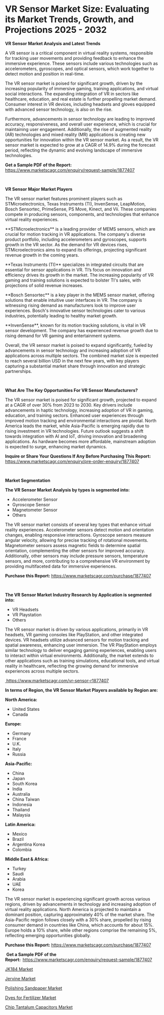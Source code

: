 <p><h1>VR Sensor Market Size: Evaluating its Market Trends, Growth, and Projections 2025 - 2032</h1></p><p><strong>VR Sensor Market Analysis and Latest Trends</strong></p>
<p><p>A VR sensor is a critical component in virtual reality systems, responsible for tracking user movements and providing feedback to enhance the immersive experience. These sensors include various technologies such as accelerometers, gyroscopes, and optical sensors, which work together to detect motion and position in real-time.</p><p>The VR sensor market is poised for significant growth, driven by the increasing popularity of immersive gaming, training applications, and virtual social interactions. The expanding integration of VR in sectors like healthcare, education, and real estate is further propelling market demand. Consumer interest in VR devices, including headsets and gloves equipped with advanced sensor technology, is also on the rise.</p><p>Furthermore, advancements in sensor technology are leading to improved accuracy, responsiveness, and overall user experience, which is crucial for maintaining user engagement. Additionally, the rise of augmented reality (AR) technologies and mixed reality (MR) applications is creating new opportunities for innovation within the VR sensor market. As a result, the VR sensor market is expected to grow at a CAGR of 14.9% during the forecast period, reflecting the dynamic and evolving landscape of immersive technologies.</p></p>
<p><strong>Get a Sample PDF of the Report:&nbsp;</strong> <a href="https://www.marketscagr.com/enquiry/request-sample/1877407?utm_campaign=2378&utm_medium=2&utm_source=Github&utm_content=ia&utm_term=11022025&utm_id=vr-sensor">https://www.marketscagr.com/enquiry/request-sample/1877407</a></p>
<p>&nbsp;</p>
<p><strong>VR Sensor Major Market Players</strong></p>
<p><p>The VR sensor market features prominent players such as STMicroelectronics, Texas Instruments (TI), InvenSense, LeapMotion, Bosch Sensortec, PrimeSense, PS Move, Kinect, and Vii. These companies compete in producing sensors, components, and technologies that enhance virtual reality experiences.</p><p>**STMicroelectronics** is a leading provider of MEMS sensors, which are crucial for motion tracking in VR applications. The company's diverse product portfolio, including accelerometers and gyroscopes, supports growth in the VR sector. As the demand for VR devices rises, STMicroelectronics aims to expand its offerings, projecting significant revenue growth in the coming years.</p><p>**Texas Instruments (TI)** specializes in integrated circuits that are essential for sensor applications in VR. TI’s focus on innovation and efficiency drives its growth in the market. The increasing popularity of VR gaming and training solutions is expected to bolster TI's sales, with projections of solid revenue increases.</p><p>**Bosch Sensortec** is a key player in the MEMS sensor market, offering solutions that enable intuitive user interfaces in VR. The company is witnessing rising demand as manufacturers look to improve user experiences. Bosch's innovative sensor technologies cater to various industries, potentially leading to healthy market growth.</p><p>**InvenSense**, known for its motion tracking solutions, is vital in VR sensor development. The company has experienced revenue growth due to rising demand for VR gaming and entertainment systems.</p><p>Overall, the VR sensor market is poised to expand significantly, fueled by advancements in sensor technology and increasing adoption of VR applications across multiple sectors. The combined market size is expected to reach several billion USD in the next few years, with key players capturing a substantial market share through innovation and strategic partnerships.</p></p>
<p>&nbsp;</p>
<p><strong>What Are The Key Opportunities For VR Sensor Manufacturers?</strong></p>
<p><p>The VR sensor market is poised for significant growth, projected to expand at a CAGR of over 30% from 2023 to 2030. Key drivers include advancements in haptic technology, increasing adoption of VR in gaming, education, and training sectors. Enhanced user experiences through improved motion tracking and environmental interactions are pivotal. North America leads the market, while Asia-Pacific is emerging rapidly due to rising investment in VR technologies. Future outlook suggests a shift towards integration with AI and IoT, driving innovation and broadening applications. As hardware becomes more affordable, mainstream adoption is expected to surge, enhancing market dynamics.</p></p>
<p><strong>Inquire or Share Your Questions If Any Before Purchasing This Report:</strong> <a href="https://www.marketscagr.com/enquiry/pre-order-enquiry/1877407?utm_campaign=2378&utm_medium=2&utm_source=Github&utm_content=ia&utm_term=11022025&utm_id=vr-sensor">https://www.marketscagr.com/enquiry/pre-order-enquiry/1877407</a></p>
<p>&nbsp;</p>
<p><strong>Market Segmentation</strong></p>
<p><strong>The VR Sensor Market Analysis by types is segmented into:</strong></p>
<p><ul><li>Accelerometer Sensor</li><li>Gyroscope Sensor</li><li>Magnetometer Sensor</li><li>Others</li></ul></p>
<p><p>The VR sensor market consists of several key types that enhance virtual reality experiences. Accelerometer sensors detect motion and orientation changes, enabling responsive interactions. Gyroscope sensors measure angular velocity, allowing for precise tracking of rotational movements. Magnetometer sensors assess magnetic fields to determine spatial orientation, complementing the other sensors for improved accuracy. Additionally, other sensors may include pressure sensors, temperature sensors, and more, contributing to a comprehensive VR environment by providing multifaceted data for immersive experiences.</p></p>
<p><strong>Purchase this Report:&nbsp;</strong><a href="https://www.marketscagr.com/purchase/1877407?utm_campaign=2378&utm_medium=2&utm_source=Github&utm_content=ia&utm_term=11022025&utm_id=vr-sensor">https://www.marketscagr.com/purchase/1877407</a></p>
<p>&nbsp;</p>
<p><strong>The VR Sensor Market Industry Research by Application is segmented into:</strong></p>
<p><ul><li>VR Headsets</li><li>VR Playstation</li><li>Others</li></ul></p>
<p><p>The VR sensor market is driven by various applications, primarily in VR headsets, VR gaming consoles like PlayStation, and other integrated devices. VR headsets utilize advanced sensors for motion tracking and spatial awareness, enhancing user immersion. The VR PlayStation employs similar technology to deliver engaging gaming experiences, enabling users to interact within virtual environments. Additionally, the market extends to other applications such as training simulations, educational tools, and virtual reality in healthcare, reflecting the growing demand for immersive experiences across multiple sectors.</p></p>
<p><a href="https://www.marketscagr.com/vr-sensor-r1877407?utm_campaign=2378&utm_medium=2&utm_source=Github&utm_content=ia&utm_term=11022025&utm_id=vr-sensor">&nbsp;https://www.marketscagr.com/vr-sensor-r1877407</a></p>
<p><strong>In terms of Region, the VR Sensor Market Players available by Region are:</strong></p>
<p>
    <p> <strong> North America: </strong>
        <ul>
            <li>United States</li>
            <li>Canada</li>
        </ul>
        </p> 
    <p> <strong> Europe: </strong>
        <ul>
            <li>Germany</li>
            <li>France</li>
            <li>U.K.</li>
            <li>Italy</li>
            <li>Russia</li>
        </ul>
        </p> 
    <p> <strong> Asia-Pacific: </strong>
        <ul>
            <li>China</li>
            <li>Japan</li>
            <li>South Korea</li>
            <li>India</li>
            <li>Australia</li>
            <li>China Taiwan</li>
            <li>Indonesia</li>
            <li>Thailand</li>
            <li>Malaysia</li>
        </ul>
        </p> 
    <p> <strong> Latin America: </strong>
        <ul>
            <li>Mexico</li>
            <li>Brazil</li>
            <li>Argentina Korea</li>
            <li>Colombia</li>
        </ul>
        </p> 
    <p> <strong> Middle East & Africa: </strong>
        <ul>
            <li>Turkey</li>
            <li>Saudi</li>
            <li>Arabia</li>
            <li>UAE</li>
            <li>Korea</li>
        </ul>
    </p>
    </p>
<p><p>The VR sensor market is experiencing significant growth across various regions, driven by advancements in technology and increasing adoption of virtual reality applications. North America is projected to maintain a dominant position, capturing approximately 40% of the market share. The Asia-Pacific region follows closely with a 30% share, propelled by rising consumer demand in countries like China, which accounts for about 15%. Europe holds a 10% share, while other regions comprise the remaining 5%, reflecting emerging opportunities globally.</p></p>
<p><strong>Purchase this Report: </strong><a href="https://www.marketscagr.com/purchase/1877407?utm_campaign=2378&utm_medium=2&utm_source=Github&utm_content=ia&utm_term=11022025&utm_id=vr-sensor">https://www.marketscagr.com/purchase/1877407</a></p>
<p>&nbsp;<strong>Get a Sample PDF of the Report:&nbsp;&nbsp;</strong><a href="https://www.marketscagr.com/enquiry/request-sample/1877407?utm_campaign=2378&utm_medium=2&utm_source=Github&utm_content=ia&utm_term=11022025&utm_id=vr-sensor">https://www.marketscagr.com/enquiry/request-sample/1877407</a></p>
<p><strong></strong></p>
<p><p><a href="https://www.linkedin.com/pulse/comprehensive-overview-jk184-market-share-size-growth-15-r4z9f?utm_campaign=2378&utm_medium=2&utm_source=Github&utm_content=ia&utm_term=11022025&utm_id=vr-sensor">JK184 Market</a></p><p><a href="https://www.linkedin.com/pulse/comprehensive-jervine-market-overview-emerging-trends-regional-iqw9f?utm_campaign=2378&utm_medium=2&utm_source=Github&utm_content=ia&utm_term=11022025&utm_id=vr-sensor">Jervine Market</a></p><p><a href="https://www.linkedin.com/pulse/global-polishing-sandpaper-market-report-2025-2032-size-9zo3f?utm_campaign=2378&utm_medium=2&utm_source=Github&utm_content=ia&utm_term=11022025&utm_id=vr-sensor">Polishing Sandpaper Market</a></p><p><a href="https://www.linkedin.com/pulse/key-insights-dyes-fertilizer-market-stakeholder-perspectives-idwnf?utm_campaign=2378&utm_medium=2&utm_source=Github&utm_content=ia&utm_term=11022025&utm_id=vr-sensor">Dyes for Fertilizer Market</a></p><p><a href="https://github.com/schwminh2001101/Market-Research-Report-List-1/blob/main/chip-tantalum-capacitors-market.md?utm_campaign=2378&utm_medium=2&utm_source=Github&utm_content=ia&utm_term=11022025&utm_id=vr-sensor">Chip Tantalum Capacitors Market</a></p></p>